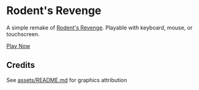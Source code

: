 # Rodent's Revenge
A simple remake of [Rodent's Revenge](https://en.wikipedia.org/wiki/Rodent's_Revenge). Playable with keyboard, mouse, or touchscreen.

[Play Now](https://fun.tassaron.com/rodents-revenge)

## Credits
See [assets/README.md](assets/README.md) for graphics attribution